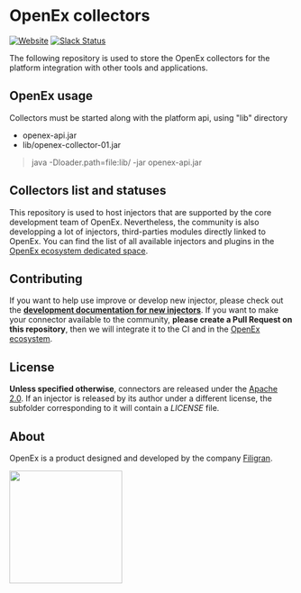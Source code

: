 # OpenEx collectors

[![Website](https://img.shields.io/badge/website-openex.io-blue.svg)](https://openex.io)
[![Slack Status](https://img.shields.io/badge/slack-3K%2B%20members-4A154B)](https://community.filigran.io)

The following repository is used to store the OpenEx collectors for the platform integration with other tools and applications.

## OpenEx usage

Collectors must be started along with the platform api, using "lib" directory
- openex-api.jar
- lib/openex-collector-01.jar

> java -Dloader.path=file:lib/ -jar openex-api.jar

## Collectors list and statuses

This repository is used to host injectors that are supported by the core development team of OpenEx. Nevertheless, the community is also developping a lot of injectors, third-parties modules directly linked to OpenEx. You can find the list of all available injectors and plugins in the [OpenEx ecosystem dedicated space](https://filigran.notion.site/OpenEx-Ecosystem-30d8eb73d7d04611843e758ddef8941b).

## Contributing

If you want to help use improve or develop new injector, please check out the **[development documentation for new injectors](https://docs.openex.io/latest/development/injectors)**. If you want to make your connector available to the community, **please create a Pull Request on this repository**, then we will integrate it to the CI and in the [OpenEx ecosystem]().

## License

**Unless specified otherwise**, connectors are released under the [Apache 2.0](https://github.com/OpenEx-Platform/injectors/blob/master/LICENSE). If an injector is released by its author under a different license, the subfolder corresponding to it will contain a *LICENSE* file.

## About

OpenEx is a product designed and developed by the company [Filigran](https://filigran.io).

<a href="https://filigran.io" alt="Filigran"><img src="https://filigran.io/wp-content/uploads/2023/08/filigran_text_medium.png" width="200" /></a>